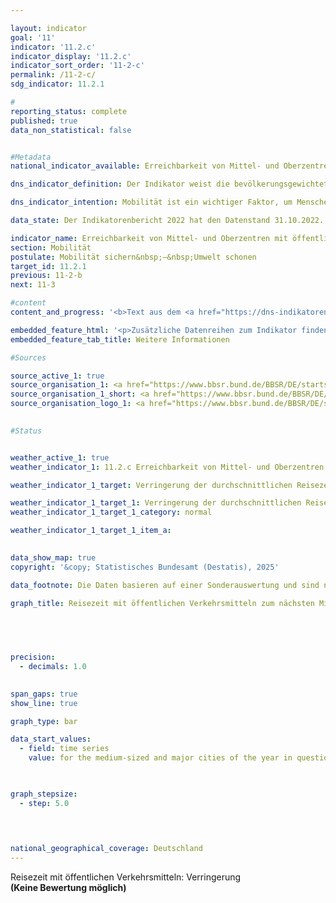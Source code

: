 ```yaml
---

layout: indicator        
goal: '11'        
indicator: '11.2.c'        
indicator_display: '11.2.c'        
indicator_sort_order: '11-2-c'        
permalink: /11-2-c/        
sdg_indicator: 11.2.1        

#
reporting_status: complete        
published: true        
data_non_statistical: false        


#Metadata        
national_indicator_available: Erreichbarkeit von Mittel- und Oberzentren mit öffentlichen Verkehrsmitteln        

dns_indicator_definition: Der Indikator weist die bevölkerungsgewichtete durchschnittliche Reisezeit mit öffentlichen Verkehrsmitteln zum nächsten Mittel- oder Oberzentrum aus.        

dns_indicator_intention: Mobilität ist ein wichtiger Faktor, um Menschen soziale Teilhabe zu ermöglichen. Entsprechend sollten Raum und Verkehr so gestaltet werden, dass für die gesamte Bevölkerung gute Mobilitätsangebote und eine entsprechende Anbindung an Mittel- oder Oberzentren vorhanden sind. Ziel der Bundesregierung ist es daher, die durchschnittliche Reisezeit mit öffentlichen Verkehrsmitteln zum nächsten Mittel- oder Oberzentrum zu verringern.        

data_state: Der Indikatorenbericht 2022 hat den Datenstand 31.10.2022. Die Daten auf dieser Plattform werden regelmäßig aktualisiert, sodass online aktuellere Daten verfügbar sein können als im <a href="https://dns-indikatoren.de/assets/Publikationen/Indikatorenberichte/2022.pdf">Indikatorenbericht 2022</a> veröffentlicht.        

indicator_name: Erreichbarkeit von Mittel- und Oberzentren mit öffentlichen Verkehrsmitteln        
section: Mobilität        
postulate: Mobilität sichern&nbsp;–&nbsp;Umwelt schonen        
target_id: 11.2.1        
previous: 11-2-b        
next: 11-3        

#content         
content_and_progress: '<b>Text aus dem <a href="https://dns-indikatoren.de/assets/Publikationen/Indikatorenberichte/2022.pdf">Indikatorenbericht 2022&nbsp;</a></b><br><br>Der Indikator wird vom Bundesinstitut für Bau-, Stadt- und Raumforschung (<abbr title="Bundesinstitut für Bau-, Stadt- und Raumforschung" tabindex="0">BBSR</abbr>) berechnet. Als öffentliche Verkehrsmittel werden Verkehrsangebote definiert, die jede Person nach Entrichtung der jeweiligen Gebühren benutzen kann. Flexible Bedienformen wie zum Beispiel Anrufbusse, die ohne feste Haltestellen und Fahrpläne auf Anforderung verkehren, werden hierbei nicht berücksichtigt.<br><br>Ein Vergleich zwischen den Werten des Indikators von 2012&nbsp;und 2020&nbsp;zeigt, dass sich die bevölkerungsgewichtete durchschnittliche Reisezeit zum nächsten Mittel- oder Oberzentrum in diesem Zeitraum von 23,5&nbsp;auf 20,6&nbsp;Minuten verkürzt hat. Dies entspricht einer Verringerung um 12,3&nbsp;%.<br><br>Seit dem Jahr 2012&nbsp;hat sich jedoch die Zahl der Mittel- und Oberzentren von 1&nbsp;010&nbsp;auf 1&nbsp;112&nbsp;im Jahr 2020&nbsp;erhöht. Dies ist insbesondere auf die zusätzliche Ausweisung von Mittelzentren in Bayern zurückzuführen. Inwiefern diese Neuausweisung mit einer tatsächlichen Verbesserung des Versorgungsangebotes der Orte einhergeht, kann hier nicht beurteilt werden. Die Zunahme der Mittel- und Oberzentren trug jedoch wesentlich zu einer Senkung der durchschnittlichen Reisezeit bei. Bei einer Berechnung der durchschnittlichen Reisezeit, bei der die Mittel- und Oberzentren des Jahres 2012&nbsp;über den gesamten Zeitverlauf als Basis genutzt werden, ergibt sich eine Verkürzung der Reisezeit von 23,5&nbsp;Minuten im Jahr 2012&nbsp;auf 21,3&nbsp;Minuten im Jahr 2020. Dies entspricht lediglich einer Verringerung der Reisezeit von 9,4&nbsp;% gegenüber dem Jahr 2012.<br><br>Als Datengrundlage dienen Fahrplandaten der Deutschen Bahn, von Verkehrsverbünden sowie zahlreiche weitere Fahrpläne. Aus den Fahrplandaten wurden für etwa 260&nbsp;000&nbsp;Haltestellen die kürzesten Fahrzeiten in das nächste Mittel- oder Oberzentrum während der morgendlichen Hauptverkehrszeit ermittelt. Dieser Zeitraum ist je nach Berichtsjahr unterschiedlich definiert. Wurden 2012&nbsp;Verbindungen mit einer Ankunftszeit zwischen sechs und neun Uhr berücksichtigt, waren es 2016&nbsp;und 2018&nbsp;solche mit einer Ankunftszeit zwischen acht und zwölf Uhr. Für 2020&nbsp;wurde der Ankunftszeitraum auf den Zeitraum sechs bis zwölf Uhr ausgedehnt.<br><br>Auch weil noch nicht alle Nahverkehrspläne vollständig in die verwendete Datenbank integriert wurden, sind die Werte zwischen den Berichtsjahren nicht ohne Einschränkungen vergleichbar. Zudem gibt der Indikator nur Auskunft über die geplanten Reisezeiten ins nächste Zentrum gemäß der Fahrpläne und bezieht Verspätungen und Verbindungsausfälle nicht in die Berechnung mit ein. Die Häufigkeit eines Verkehrsangebotes ins nächstgelegene Mittel- oder Oberzentrum bleibt zudem ebenso außer Betracht wie die Wegezeit zur <abbr title="beziehungsweise" tabindex="0">bzw.</abbr> von der Haltestelle. Zudem basiert dieser Indikator auf den Fahrplandaten&nbsp;–&nbsp;somit bleiben Verspätungen oder auch Ausfälle unberücksichtigt.<br><br>Die Einstufung eines Ortes als Mittel- oder Oberzentrum bestimmt sich nach der Ausstattung des Ortes mit Versorgungsangeboten an Waren, Dienstleistungen und Infrastruktur, die in den umgebenden Unterzentren nicht zur Verfügung stehen. Hierzu zählen unter anderem Facharztpraxen, Krankenhäuser, kulturelle Angebote sowie weiterführende Schulen und Hochschulen. In jedem Mittel- oder Oberzentrum, insbesondere in Großstädten, wurde nur ein Zielpunkt (Stadtzentrum) bestimmt. Die Zielhaltestellen wurden im Umkreis von einem Kilometer um den Zielpunkt gewählt und die schnellste Verbindung von der Starthaltestelle dorthin gesucht. Mithilfe kleinräumiger Bevölkerungsdaten des Statistischen Bundesamtes wurde dann ein bevölkerungsgewichteter Mittelwert der Reisezeit für Deutschland ermittelt.'        

embedded_feature_html: '<p>Zusätzliche Datenreihen zum Indikator finden Sie <a href="https://dns-indikatoren.de/public/AddInfos/de/11_2_c.pdf" target="_blank" >hier</a>.</p><br><small>Hinweis: PDF-Dokumente können Sie sich (je nach Browsereinstellung) direkt in Ihrem Browser anzeigen lassen oder Sie laden das PDF-Dokument herunter und öffnen es mit einem PDF-Reader Ihrer Wahl. Eine Anleitung wie Sie für ausgewählte Browser die entsprechende Einstellung ändern können, finden Sie <a href="https://dns-indikatoren.de/public/HowToPdfDownload.pdf/">hier</a>.</small>'
embedded_feature_tab_title: Weitere Informationen        

#Sources        

source_active_1: true
source_organisation_1: <a href="https://www.bbsr.bund.de/BBSR/DE/startseite/_node.html" target="_blank" onclick="return confirm_alert('des Bundesinstituts für Bau-, Stadt- und Raumforschung', 'De')">Bundesinstitut für Bau-, Stadt- und Raumforschung</a>
source_organisation_1_short: <a href="https://www.bbsr.bund.de/BBSR/DE/startseite/_node.html" target="_blank" onclick="return confirm_alert('des Bundesinstituts für Bau-, Stadt- und Raumforschung', 'De')">Bundesinstitut für Bau-, Stadt- und Raumforschung</a>
source_organisation_logo_1: <a href="https://www.bbsr.bund.de/BBSR/DE/startseite/_node.html" target="_blank" onclick="return confirm_alert('des Bundesinstituts für Bau-, Stadt- und Raumforschung', 'De')"><img src="https://dns-indikatoren.de/public/OrgImgDe/bbsr.png" alt="Bundesinstitut für Bau-, Stadt- und Raumforschung" title=" Klicken Sie hier um zur Homepage der Organisation Bundesinstitut für Bau-, Stadt- und Raumforschung zu gelangen." style="height:60px; width:148px; border:transparent"/></a>
        

#Status        


weather_active_1: true
weather_indicator_1: 11.2.c Erreichbarkeit von Mittel- und Oberzentren mit öffentlichen Verkehrsmitteln

weather_indicator_1_target: Verringerung der durchschnittlichen Reisezeit mit öffentlichen Verkehrsmitteln

weather_indicator_1_target_1: Verringerung der durchschnittlichen Reisezeit mit öffentlichen Verkehrsmitteln
weather_indicator_1_target_1_category: normal

weather_indicator_1_target_1_item_a:        
        

data_show_map: true        
copyright: '&copy; Statistisches Bundesamt (Destatis), 2025'        

data_footnote: Die Daten basieren auf einer Sonderauswertung und sind nicht öffentlich zugänglich.        

graph_title: Reisezeit mit öffentlichen Verkehrsmitteln zum nächsten Mittel- oder Oberzentrum        

        

        

precision: 
  - decimals: 1.0
            

span_gaps: true        
show_line: true        

graph_type: bar        

data_start_values: 
  - field: time series
    value: for the medium-sized and major cities of the year in question        

        

graph_stepsize: 
  - step: 5.0
            

                        

national_geographical_coverage: Deutschland                
---
```



<div>
  <div class="my-header">
    <label class="default">Reisezeit mit öffentlichen Verkehrsmitteln: Verringerung
    </label>
  </div>
</div>
<div class="my-header-note">
  <label class="default"><b>(Keine Bewertung möglich)
  </b></label>
</div>